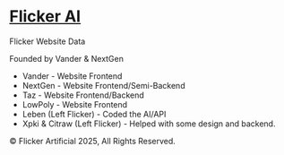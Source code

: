
# [Flicker AI](https://flicker.chat)

Flicker Website Data

Founded by Vander & NextGen

- Vander - Website Frontend
- NextGen - Website Frontend/Semi-Backend
- Taz - Website Frontend/Backend
- LowPoly - Website Frontend
- Leben (Left Flicker) - Coded the AI/API
- Xpki & Citraw (Left Flicker) - Helped with some design and backend.

©️ Flicker Artificial 2025, All Rights Reserved.

